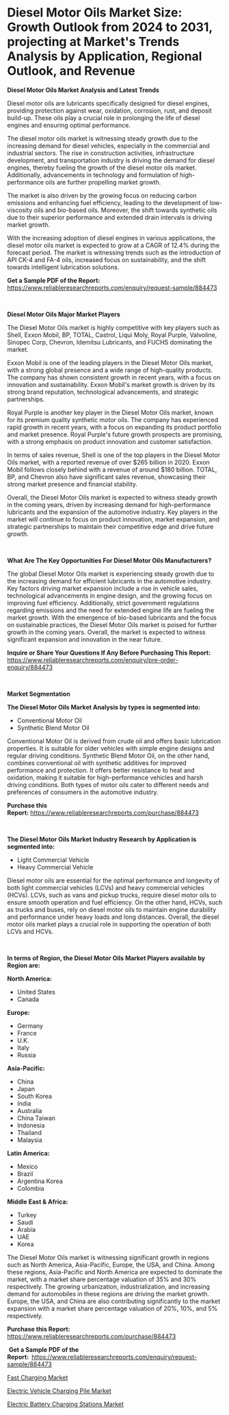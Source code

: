 <p><h1>Diesel Motor Oils Market Size: Growth Outlook from 2024 to 2031, projecting at Market's Trends Analysis by Application, Regional Outlook, and Revenue</h1></p><p><strong>Diesel Motor Oils Market Analysis and Latest Trends</strong></p>
<p><p>Diesel motor oils are lubricants specifically designed for diesel engines, providing protection against wear, oxidation, corrosion, rust, and deposit build-up. These oils play a crucial role in prolonging the life of diesel engines and ensuring optimal performance.</p><p>The diesel motor oils market is witnessing steady growth due to the increasing demand for diesel vehicles, especially in the commercial and industrial sectors. The rise in construction activities, infrastructure development, and transportation industry is driving the demand for diesel engines, thereby fueling the growth of the diesel motor oils market. Additionally, advancements in technology and formulation of high-performance oils are further propelling market growth.</p><p>The market is also driven by the growing focus on reducing carbon emissions and enhancing fuel efficiency, leading to the development of low-viscosity oils and bio-based oils. Moreover, the shift towards synthetic oils due to their superior performance and extended drain intervals is driving market growth.</p><p>With the increasing adoption of diesel engines in various applications, the diesel motor oils market is expected to grow at a CAGR of 12.4% during the forecast period. The market is witnessing trends such as the introduction of API CK-4 and FA-4 oils, increased focus on sustainability, and the shift towards intelligent lubrication solutions.</p></p>
<p><strong>Get a Sample PDF of the Report:&nbsp;</strong> <a href="https://www.reliableresearchreports.com/enquiry/request-sample/884473">https://www.reliableresearchreports.com/enquiry/request-sample/884473</a></p>
<p>&nbsp;</p>
<p><strong>Diesel Motor Oils Major Market Players</strong></p>
<p><p>The Diesel Motor Oils market is highly competitive with key players such as Shell, Exxon Mobil, BP, TOTAL, Castrol, Liqui Moly, Royal Purple, Valvoline, Sinopec Corp, Chevron, Idemitsu Lubricants, and FUCHS dominating the market.</p><p>Exxon Mobil is one of the leading players in the Diesel Motor Oils market, with a strong global presence and a wide range of high-quality products. The company has shown consistent growth in recent years, with a focus on innovation and sustainability. Exxon Mobil's market growth is driven by its strong brand reputation, technological advancements, and strategic partnerships.</p><p>Royal Purple is another key player in the Diesel Motor Oils market, known for its premium quality synthetic motor oils. The company has experienced rapid growth in recent years, with a focus on expanding its product portfolio and market presence. Royal Purple's future growth prospects are promising, with a strong emphasis on product innovation and customer satisfaction.</p><p>In terms of sales revenue, Shell is one of the top players in the Diesel Motor Oils market, with a reported revenue of over $265 billion in 2020. Exxon Mobil follows closely behind with a revenue of around $180 billion. TOTAL, BP, and Chevron also have significant sales revenue, showcasing their strong market presence and financial stability.</p><p>Overall, the Diesel Motor Oils market is expected to witness steady growth in the coming years, driven by increasing demand for high-performance lubricants and the expansion of the automotive industry. Key players in the market will continue to focus on product innovation, market expansion, and strategic partnerships to maintain their competitive edge and drive future growth.</p></p>
<p>&nbsp;</p>
<p><strong>What Are The Key Opportunities For Diesel Motor Oils Manufacturers?</strong></p>
<p><p>The global Diesel Motor Oils market is experiencing steady growth due to the increasing demand for efficient lubricants in the automotive industry. Key factors driving market expansion include a rise in vehicle sales, technological advancements in engine design, and the growing focus on improving fuel efficiency. Additionally, strict government regulations regarding emissions and the need for extended engine life are fueling the market growth. With the emergence of bio-based lubricants and the focus on sustainable practices, the Diesel Motor Oils market is poised for further growth in the coming years. Overall, the market is expected to witness significant expansion and innovation in the near future.</p></p>
<p><strong>Inquire or Share Your Questions If Any Before Purchasing This Report:</strong> <a href="https://www.reliableresearchreports.com/enquiry/pre-order-enquiry/884473">https://www.reliableresearchreports.com/enquiry/pre-order-enquiry/884473</a></p>
<p>&nbsp;</p>
<p><strong>Market Segmentation</strong></p>
<p><strong>The Diesel Motor Oils Market Analysis by types is segmented into:</strong></p>
<p><ul><li>Conventional Motor Oil</li><li>Synthetic Blend Motor Oil</li></ul></p>
<p><p>Conventional Motor Oil is derived from crude oil and offers basic lubrication properties. It is suitable for older vehicles with simple engine designs and regular driving conditions. Synthetic Blend Motor Oil, on the other hand, combines conventional oil with synthetic additives for improved performance and protection. It offers better resistance to heat and oxidation, making it suitable for high-performance vehicles and harsh driving conditions. Both types of motor oils cater to different needs and preferences of consumers in the automotive industry.</p></p>
<p><strong>Purchase this Report:&nbsp;</strong><a href="https://www.reliableresearchreports.com/purchase/884473">https://www.reliableresearchreports.com/purchase/884473</a></p>
<p>&nbsp;</p>
<p><strong>The Diesel Motor Oils Market Industry Research by Application is segmented into:</strong></p>
<p><ul><li>Light Commercial Vehicle</li><li>Heavy Commercial Vehicle</li></ul></p>
<p><p>Diesel motor oils are essential for the optimal performance and longevity of both light commercial vehicles (LCVs) and heavy commercial vehicles (HCVs). LCVs, such as vans and pickup trucks, require diesel motor oils to ensure smooth operation and fuel efficiency. On the other hand, HCVs, such as trucks and buses, rely on diesel motor oils to maintain engine durability and performance under heavy loads and long distances. Overall, the diesel motor oils market plays a crucial role in supporting the operation of both LCVs and HCVs.</p></p>
<p>&nbsp;</p>
<p><strong>In terms of Region, the Diesel Motor Oils Market Players available by Region are:</strong></p>
<p>
    <p> <strong> North America: </strong>
        <ul>
            <li>United States</li>
            <li>Canada</li>
        </ul>
        </p> 
    <p> <strong> Europe: </strong>
        <ul>
            <li>Germany</li>
            <li>France</li>
            <li>U.K.</li>
            <li>Italy</li>
            <li>Russia</li>
        </ul>
        </p> 
    <p> <strong> Asia-Pacific: </strong>
        <ul>
            <li>China</li>
            <li>Japan</li>
            <li>South Korea</li>
            <li>India</li>
            <li>Australia</li>
            <li>China Taiwan</li>
            <li>Indonesia</li>
            <li>Thailand</li>
            <li>Malaysia</li>
        </ul>
        </p> 
    <p> <strong> Latin America: </strong>
        <ul>
            <li>Mexico</li>
            <li>Brazil</li>
            <li>Argentina Korea</li>
            <li>Colombia</li>
        </ul>
        </p> 
    <p> <strong> Middle East & Africa: </strong>
        <ul>
            <li>Turkey</li>
            <li>Saudi</li>
            <li>Arabia</li>
            <li>UAE</li>
            <li>Korea</li>
        </ul>
    </p>
    </p>
<p><p>The Diesel Motor Oils market is witnessing significant growth in regions such as North America, Asia-Pacific, Europe, the USA, and China. Among these regions, Asia-Pacific and North America are expected to dominate the market, with a market share percentage valuation of 35% and 30% respectively. The growing urbanization, industrialization, and increasing demand for automobiles in these regions are driving the market growth. Europe, the USA, and China are also contributing significantly to the market expansion with a market share percentage valuation of 20%, 10%, and 5% respectively.</p></p>
<p><strong>Purchase this Report: </strong><a href="https://www.reliableresearchreports.com/purchase/884473">https://www.reliableresearchreports.com/purchase/884473</a></p>
<p>&nbsp;<strong>Get a Sample PDF of the Report:&nbsp;&nbsp;</strong><a href="https://www.reliableresearchreports.com/enquiry/request-sample/884473">https://www.reliableresearchreports.com/enquiry/request-sample/884473</a></p>
<p><strong></strong></p>
<p><p><a href="https://view.publitas.com/reportprime-1/fast-charging-market-offers-provide-insightful-data-for-the-time-period-from-2023-to-2030-and-also-provide-analysis-based-on-application-type-and-region/">Fast Charging Market</a></p><p><a href="https://view.publitas.com/reportprime-1/electric-vehicle-charging-pile-market-offers-provide-insightful-data-for-the-time-period-from-2023-to-2030-and-also-provide-analysis-based-on-application-type-and-region/">Electric Vehicle Charging Pile Market</a></p><p><a href="https://view.publitas.com/reportprime-1/electric-battery-charging-stations-market-size-share-trends-analysis-report-by-application-regional-outlook-competitive-strategies-and-segment-forecasts-2023-2030/">Electric Battery Charging Stations Market</a></p></p>